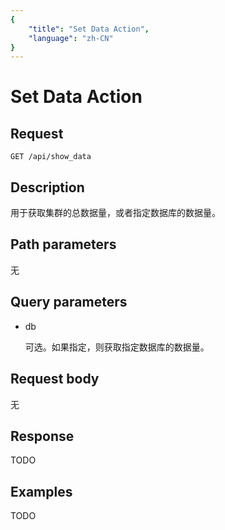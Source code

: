 ```yaml
---
{
    "title": "Set Data Action",
    "language": "zh-CN"
}
---
```


<!-- 
Licensed to the Apache Software Foundation (ASF) under one
or more contributor license agreements.  See the NOTICE file
distributed with this work for additional information
regarding copyright ownership.  The ASF licenses this file
to you under the Apache License, Version 2.0 (the
"License"); you may not use this file except in compliance
with the License.  You may obtain a copy of the License at

  http://www.apache.org/licenses/LICENSE-2.0

Unless required by applicable law or agreed to in writing,
software distributed under the License is distributed on an
"AS IS" BASIS, WITHOUT WARRANTIES OR CONDITIONS OF ANY
KIND, either express or implied.  See the License for the
specific language governing permissions and limitations
under the License.
-->

# Set Data Action

## Request

`GET /api/show_data`

## Description

用于获取集群的总数据量，或者指定数据库的数据量。
    
## Path parameters

无

## Query parameters

* db

    可选。如果指定，则获取指定数据库的数据量。

## Request body

无

## Response

TODO
    
## Examples

TODO

